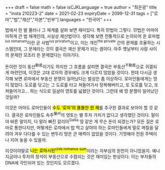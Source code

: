 +++
draft = false
math = false
isCJKLanguage = true
author = "최은광"
title = "insta 210223-2"
date = 2021-02-23
expiryDate = 2099-12-31
tags = ["로마","법","재산","자본","빈부"]
languages = "한국어"
+++

법에서 한 발 물러나 그 체계를 살펴 보면 재미있다. 특히 민법이 그렇다. 민법은 어마어마하게 큰 법 체계인데, 사실상 재산법이다. 생각해 보면 전통적으로 논의되어 온 로마법<sup>ius romanum</sup>이란 곧 사법<sup>ius privatum</sup>이고, 이는 개인<sup>the private</sup> 간의 문제를 조율하는 시스템인데, 그 문제라는 것이 결국은 재산 문제가 되는 셈이다. 아주 옛날부터 사람 사이의 문제란 모조리 돈 문제였다는 이야기다.

돈이란 것이 동산<sup>動産</sup>이기도 하지만 그 흐름을 살피면 결국은 부동산<sup>不動産</sup>으로 귀결되게 마련인데, 이것은 고대 로마의 경우에도 크게 다르지 않았을 것이다. 한데 다시금 생각해 보면 로마에서 부동산 분쟁이 일어났다는 발상은 좀 이상하다. 로마인들에게는 땅이 많았다. 도로를 닦고는 그 도로를 타고 쳐들어가서 정복해버리고, 또 도로를 닦고, 또 쳐들어가고... 하는 식으로 일삼아 영토를 넓혔던 것이다. 그런데 왜 땅 분쟁이 일어났던 것일까?

이것은 아마도 로마인들이 <mark>수도 ‘로마’의 똘똘한 한 채</mark>를 추구한 결과로 보아야 할 것 같다. 결국은 로마인들도 속주<sup>屬州</sup>의 영토는 별 투자 가치가 없다고 생각했던 것이다. 말이야 바른 말이지, 다 말라 빠진 갈리아<sup>Gallia</sup> 땅 같은 게 무슨 돈이 되겠는가? 모든 길은 로마로 통한다지만, 어떻게든 로마에서 밥 먹고 살아야 하는 로마인들에게 말로 며칠을 달려야 겨우 다다를 수 있는 변두리 땅은 큰 매력이 없었을 것이다. 기껏해야 전원 주택이나 지어 놓을 수 있을까.

이것이야말로 <mark>나는 로마시민<sup>ciⅵs romanus sum</sup></mark>이라는 자부심의 원천이 아니었을지. 예나 지금이나 투자의 정석이 부동산으로 수렴되는 것은 재미있는 현상이다. 이는 부자들의 DNA에 각인되어 있는 것인지도 모르겠다.